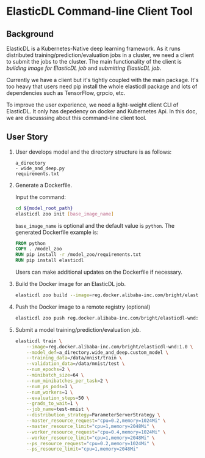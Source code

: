 # ElasticDL Command-line Client Tool

## Background

ElasticDL is a Kubernetes-Native deep learning framework. As it runs
distributed training/prediction/evaluation jobs in a cluster, we need a client
to submit the jobs to the cluster. The main functionality of the client is
*building image for ElasticDL job* and *submitting ElasticDL job*.

Currently we have a client but it's tightly coupled with the main package. It's
too heavy that users need pip install the whole elasticdl package and lots of
dependencies such as TensorFlow, grpcio, etc.

To improve the user experience, we need a light-weight client CLI of ElasticDL.
It only has depedency on docker and Kubernetes Api. In this doc, we are
discusssing about this command-line client tool.

## User Story

1. User develops model and the directory structure is as follows:

    ```TEXT
    a_directory
    - wide_and_deep.py
    requirements.txt
    ```

2. Generate a Dockerfile.  

    Input the command:

    ```bash
    cd ${model_root_path}
    elasticdl zoo init [base_image_name]
    ```

    `base_image_name` is optional and the default value is `python`.
    The generated Dockerfile example is:

    ```Dockerfile
    FROM python
    COPY . /model_zoo
    RUN pip install -r /model_zoo/requirements.txt
    RUN pip install elasticdl
    ```

    Users can make additional updates on the Dockerfile if necessary.

3. Build the Docker image for an ElasticDL job.

    ```bash
    elasticdl zoo build --image=reg.docker.alibaba-inc.com/bright/elasticdl-wnd:1.0 .
    ```

4. Push the Docker image to a remote registry (optional)

    ```bash
    elasticdl zoo push reg.docker.alibaba-inc.com/bright/elasticdl-wnd:1.0
    ```

5. Submit a model training/prediction/evaluation job.

    ```bash
    elasticdl train \
        --image=reg.docker.alibaba-inc.com/bright/elasticdl-wnd:1.0 \
        --model_def=a_directory.wide_and_deep.custom_model \
        --training_data=/data/mnist/train \
        --validation_data=/data/mnist/test \
        --num_epochs=2 \
        --minibatch_size=64 \
        --num_minibatches_per_task=2 \
        --num_ps_pods=1 \
        --num_workers=1 \
        --evaluation_steps=50 \
        --grads_to_wait=1 \
        --job_name=test-mnist \
        --distribution_strategy=ParameterServerStrategy \
        --master_resource_request="cpu=0.2,memory=1024Mi" \
        --master_resource_limit="cpu=1,memory=2048Mi" \
        --worker_resource_request="cpu=0.4,memory=1024Mi" \
        --worker_resource_limit="cpu=1,memory=2048Mi" \
        --ps_resource_request="cpu=0.2,memory=1024Mi" \
        --ps_resource_limit="cpu=1,memory=2048Mi"
    ```

